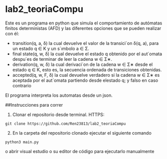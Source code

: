 # lab2_teoriaCompu
Este es un programa en python que simula el comportamiento de autómatas finitos deterministas (AFD) y las diferentes opciones que se pueden realizar con él:
- transition(q, a, δ) la cual devuelve el valor de la transici´on δ(q, a), para un estado q ∈ K y un s´ımbolo a ∈ Σ.
- final state(q, w, δ) la cual devuelve el estado q obtenido por el aut´omata despu´es de terminar de leer la cadena w ∈ Σ∗.
- derivation(q, w, δ) la cual derivaci´on de la cadena w ∈ Σ∗ desde el estado q ∈ K, esto es, la secuencia ordenada de transiciones obtenidas.
- accepted(q, w, F, δ) la cual devuelve verdadero si la cadena w ∈ Σ∗ es aceptada por el aut´omata partiendo desde elestado q; y falso en caso contrario

El programa interpreta los automatas desde un json.

##Instrucciones para correr
1) Clonar el repositorio desde terminal. HTTPS:
```
git clone https://github.com/Ren23813/lab2_teoriaCompu 
```

2) En la carpeta del repositorio clonado ejecutar el siguiente comando
```
python3 main.py
```
o abrir visual estudio o su editor de código para ejecutarlo manualmente
